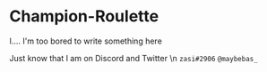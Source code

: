 # Champion-Roulette
I.... I'm too bored to write something here

Just know that I am on Discord and Twitter \n
`zasi#2906`
`@maybebas_`
